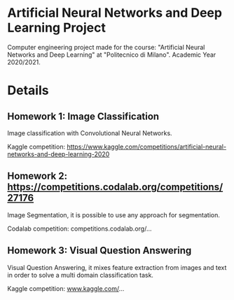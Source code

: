 # Artificial Neural Networks and Deep Learning Project

Computer engineering project made for the course: "Artificial Neural Networks and Deep Learning" at "Politecnico di Milano". Academic Year 2020/2021.

# Details

## Homework 1: Image Classification

Image classification with Convolutional Neural Networks.

Kaggle competition: https://www.kaggle.com/competitions/artificial-neural-networks-and-deep-learning-2020

## Homework 2: https://competitions.codalab.org/competitions/27176

Image Segmentation, it is possible to use any approach for segmentation.

Codalab competition: competitions.codalab.org/...

## Homework 3: Visual Question Answering

Visual Question Answering, it mixes feature extraction from images and text in order to solve a multi domain classification task.

Kaggle competition: www.kaggle.com/...
